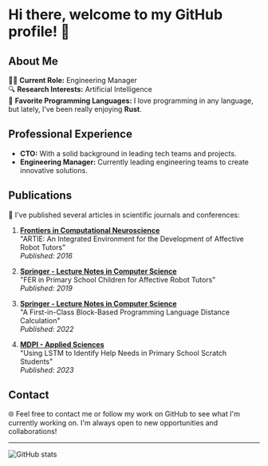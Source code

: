 # Hi there, welcome to my GitHub profile! 👋

## About Me

👨‍💻 **Current Role:** Engineering Manager  
🔍 **Research Interests:** Artificial Intelligence  
🔧 **Favorite Programming Languages:** I love programming in any language, but lately, I've been really enjoying **Rust**.

## Professional Experience

- **CTO:** With a solid background in leading tech teams and projects.
- **Engineering Manager:** Currently leading engineering teams to create innovative solutions.

## Publications

📄 I've published several articles in scientific journals and conferences:

1. [**Frontiers in Computational Neuroscience**](https://www.frontiersin.org/articles/10.3389/fncom.2016.00077/full)  
   "ARTIE: An Integrated Environment for the Development of Affective Robot Tutors"  
   _Published: 2016_  

2. [**Springer - Lecture Notes in Computer Science**](https://link.springer.com/chapter/10.1007/978-3-030-19651-6_45)  
   "FER in Primary School Children for Affective Robot Tutors"  
   _Published: 2019_

3. [**Springer - Lecture Notes in Computer Science**](https://link.springer.com/chapter/10.1007/978-3-031-06527-9_42)  
   "A First-in-Class Block-Based Programming Language Distance Calculation"  
   _Published: 2022_

4. [**MDPI - Applied Sciences**](https://www.mdpi.com/2076-3417/13/23/12869)  
   "Using LSTM to Identify Help Needs in Primary School Scratch Students"  
   _Published: 2023_

## Contact

🌐 Feel free to contact me or follow my work on GitHub to see what I'm currently working on. I'm always open to new opportunities and collaborations!

---

![GitHub stats](https://github-readme-stats.vercel.app/api?username=leimbernon&show_icons=true&theme=radical)
